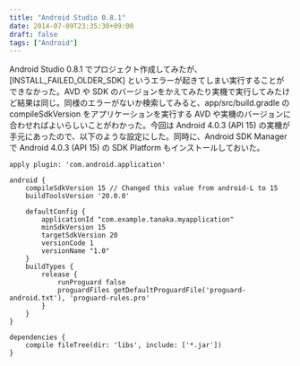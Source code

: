 ```yaml
---
title: "Android Studio 0.8.1"
date: 2014-07-09T23:35:30+09:00
draft: false
tags: ["Android"]
---
```

Android Studio 0.8.1 でプロジェクト作成してみたが、[INSTALL_FAILED_OLDER_SDK] というエラーが起きてしまい実行することができなかった。AVD や SDK のバージョンをかえてみたり実機で実行してみたけど結果は同じ。同様のエラーがないか検索してみると、app/src/build.gradle の compileSdkVersion をアプリケーションを実行する AVD や実機のバージョンに合わせればよいらしいことがわかった。今回は Android 4.0.3 (API 15) の実機が手元にあったので、以下のような設定にした。同時に、Android SDK Manager で Android 4.0.3 (API 15) の SDK Platform もインストールしておいた。

``` console
apply plugin: 'com.android.application'

android {
    compileSdkVersion 15 // Changed this value from android-L to 15
    buildToolsVersion '20.0.0'

    defaultConfig {
        applicationId "com.example.tanaka.myapplication"
        minSdkVersion 15
        targetSdkVersion 20
        versionCode 1
        versionName "1.0"
    }
    buildTypes {
        release {
            runProguard false
            proguardFiles getDefaultProguardFile('proguard-android.txt'), 'proguard-rules.pro'
        }
    }
}

dependencies {
    compile fileTree(dir: 'libs', include: ['*.jar'])
}
```
